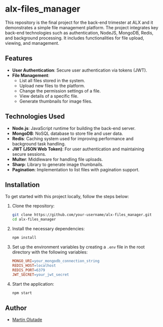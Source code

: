 # alx-files_manager

This repository is the final project for the back-end trimester at ALX and it demonstrates a simple file management platform. The project integrates key back-end technologies such as authentication, NodeJS, MongoDB, Redis, and background processing. It includes functionalities for file upload, viewing, and management.

## Features

- **User Authentication**: Secure user authentication via tokens (JWT).
- **File Management**:
  - List all files stored in the system.
  - Upload new files to the platform.
  - Change the permission settings of a file.
  - View details of a specific file.
  - Generate thumbnails for image files.

## Technologies Used

- **Node.js**: JavaScript runtime for building the back-end server.
- **MongoDB**: NoSQL database to store file and user data.
- **Redis**: Caching system used for improving performance and background task handling.
- **JWT (JSON Web Token)**: For user authentication and maintaining secure sessions.
- **Multer**: Middleware for handling file uploads.
- **Sharp**: Library to generate image thumbnails.
- **Pagination**: Implementation to list files with pagination support.

## Installation

To get started with this project locally, follow the steps below:

1. Clone the repository:
   ```bash
   git clone https://github.com/your-username/alx-files_manager.git
   cd alx-files_manager
   ```

2. Install the necessary dependencies:
    ```bash
    npm install
    ```

3. Set up the environment variables by creating a `.env` file in the root directory with the following variables:
    ```makefile
    MONGO_URI=your_mongodb_connection_string
    REDIS_HOST=localhost
    REDIS_PORT=6379
    JWT_SECRET=your_jwt_secret
    ```
    
4. Start the application:
    ```bash
    npm start
    ```

## Author 

- [Martin Olutade](https://github.com/silgenius/)